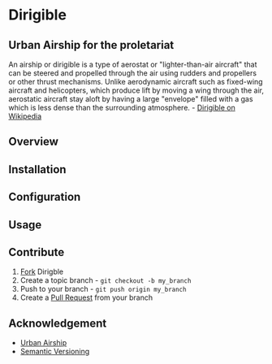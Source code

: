 # Dirigible

## Urban Airship for the proletariat

  An airship or dirigible is a type of aerostat or "lighter-than-air aircraft" that can be steered and
  propelled through the air using rudders and propellers or other thrust mechanisms. Unlike aerodynamic
  aircraft such as fixed-wing aircraft and helicopters, which produce lift by moving a wing through the
  air, aerostatic aircraft stay aloft by having a large "envelope" filled with a gas which is less dense
  than the surrounding atmosphere. - [Dirigible on Wikipedia](http://en.wikipedia.org/wiki/Dirigible)

## Overview


## Installation


## Configuration


## Usage


## Contribute

1. [Fork](http://help.github.com/forking/) Dirigble
2. Create a topic branch - `git checkout -b my_branch`
3. Push to your branch - `git push origin my_branch`
4. Create a [Pull Request](http://help.github.com/pull-requests/) from your branch

## Acknowledgement

* [Urban Airship](http://urbanairship.com/)
* [Semantic Versioning](http://semver.org/)
